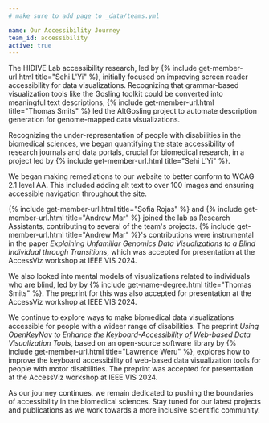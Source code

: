 ```yaml
---
# make sure to add page to _data/teams.yml

name: Our Accessibility Journey
team_id: accessibility
active: true
---
```


<!-- Every web interface should be accessible, but inaccessible web experiences are the norm. -->

<!-- When the HIDIVE lab began our accessibility research, we first focused on improving screen reader accessibility for data visualizations.  -->
The HIDIVE Lab accessibility research, led by {% include get-member-url.html title="Sehi L'Yi" %}, initially focused on improving screen reader accessibility for data visualizations. 
Recognizing that grammar-based visualization tools like the Gosling toolkit could be converted into meaningful text descriptions, {% include get-member-url.html title="Thomas Smits" %} led the AltGosling project to automate description generation for genome-mapped data visualizations.

Recognizing the under-representation of people with disabilities in the biomedical sciences,
we began quantifying the state accessibility of research journals and data portals, crucial for biomedical research, in a project led by {% include get-member-url.html title="Sehi L'Yi" %}.

We began making remediations to our website to better conform to WCAG 2.1 level AA. This included adding alt text to over 100 images and ensuring accessible navigation throughout the site.

{% include get-member-url.html title="Sofia Rojas" %} and {% include get-member-url.html title="Andrew Mar" %} joined the lab as Research Assistants, contributing to several of the team's projects. 
{% include get-member-url.html title="Andrew Mar" %}'s contributions were instrumental in the paper *Explaining Unfamiliar Genomics Data Visualizations to a Blind Individual through Transitions*, which was accepted for presentation at the AccessViz workshop at IEEE VIS 2024. 

We also looked into mental models of visualizations related to individuals who are blind, led by by {% include get-name-degree.html title="Thomas Smits" %}. The preprint for this was also accepted for presentation at the AccessViz workshop at IEEE VIS 2024.

We continue to explore ways to make biomedical data visualizations accessible for people with a wideer range of disabilities. 
The preprint *Using OpenKeyNav to Enhance the Keyboard-Accessibility of Web-based Data Visualization Tools*, based on an open-source software library by {% include get-member-url.html title="Lawrence Weru" %}, explores how to improve the keyboard accessibility of web-based data visualization tools for people with motor disabilities.
The preprint was accepted for presentation at the AccessViz workshop at IEEE VIS 2024.

As our journey continues, we remain dedicated to pushing the boundaries of accessibility in the biomedical sciences. 
Stay tuned for our latest projects and publications as we work towards a more inclusive scientific community.
